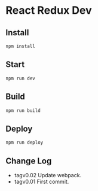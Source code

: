 # React Redux Dev

## Install  
`npm install`


## Start  
`npm run dev`


## Build  
`npm run build`


## Deploy  
`npm run deploy`


## Change Log  
* tagv0.02    Update webpack.
* tagv0.01    First commit.

